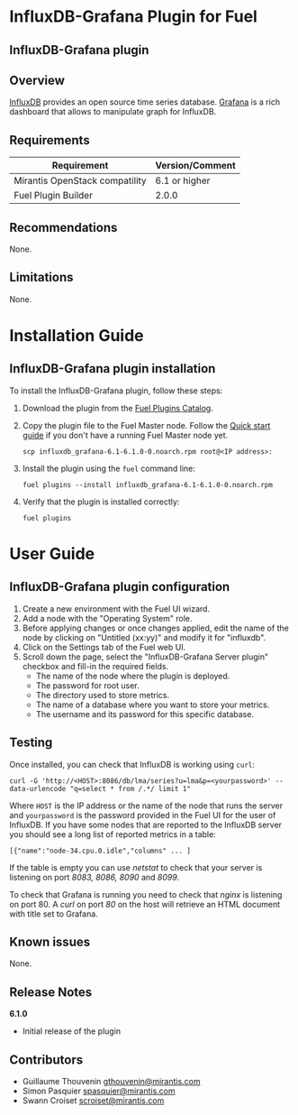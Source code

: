 InfluxDB-Grafana Plugin for Fuel
================================

InfluxDB-Grafana plugin
-----------------------

Overview
--------

[InfluxDB](http://influxdb.com/) provides an open source time series database.
[Grafana](http://grafana.org/) is a rich dashboard that allows to manipulate graph for InfluxDB.

Requirements
------------

| Requirement                    | Version/Comment |
|--------------------------------|-----------------|
| Mirantis OpenStack compatility | 6.1 or higher   |
| Fuel Plugin Builder            | 2.0.0           |

Recommendations
---------------

None.

Limitations
-----------

None.

Installation Guide
==================

**InfluxDB-Grafana** plugin installation
----------------------------------------


To install the InfluxDB-Grafana plugin, follow these steps:

1. Download the plugin from the [Fuel Plugins
   Catalog](https://software.mirantis.com/download-mirantis-openstack-fuel-plug-ins/).

2. Copy the plugin file to the Fuel Master node. Follow the [Quick start
   guide](https://software.mirantis.com/quick-start/) if you don't have a running
   Fuel Master node yet.

   ```
   scp influxdb_grafana-6.1-6.1.0-0.noarch.rpm root@<IP address>:
   ```

3. Install the plugin using the `fuel` command line:

   ```
   fuel plugins --install influxdb_grafana-6.1-6.1.0-0.noarch.rpm
   ```

4. Verify that the plugin is installed correctly:

   ```
   fuel plugins
   ```

User Guide
==========

**InfluxDB-Grafana** plugin configuration
---------------------------------------------

1. Create a new environment with the Fuel UI wizard.
2. Add a node with the "Operating System" role.
3. Before applying changes or once changes applied, edit the name of the node by
   clicking on "Untitled (xx:yy)" and modify it for "influxdb".
4. Click on the Settings tab of the Fuel web UI.
5. Scroll down the page, select the "InfluxDB-Grafana Server plugin" checkbox
   and fill-in the required fields.
    - The name of the node where the plugin is deployed.
    - The password for root user.
    - The directory used to store metrics.
    - The name of a database where you want to store your metrics.
    - The username and its password for this specific database.

Testing
-------

Once installed, you can check that InfluxDB is working using `curl`:

```
curl -G 'http://<HOST>:8086/db/lma/series?u=lma&p=<yourpassword>' --data-urlencode "q=select * from /.*/ limit 1"
```

Where `HOST` is the IP address or the name of the node that runs the server and
`yourpassword` is the password provided in the Fuel UI for the user of InfluxDB.
If you have some nodes that are reported to the InfluxDB server you should see
a long list of reported metrics in a table:
```
[{"name":"node-34.cpu.0.idle","columns" ... ]
```

If the table is empty you can use *netstat* to check that your server is listening
on port *8083, 8086, 8090* and *8099*.

To check that Grafana is running you need to check that *nginx* is listening
on port 80. A *curl* on port *80* on the host will retrieve an HTML document
with title set to Grafana.


Known issues
------------

None.

Release Notes
-------------

**6.1.0**

* Initial release of the plugin

Contributors
------------

* Guillaume Thouvenin <gthouvenin@mirantis.com>
* Simon Pasquier <spasquier@mirantis.com>
* Swann Croiset <scroiset@mirantis.com>

